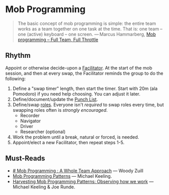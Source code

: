 # Mob Programming

> The basic concept of mob programming is simple: the entire team works as a team together on one task at the time. That is: one team – one (active) keyboard – one screen. — Marcus Hammarberg, [Mob programming – Full Team, Full Throttle](http://codebetter.com/marcushammarberg/2013/08/06/mob-programming/)

## Rhythm

Appoint or otherwise decide-upon a [Facilitator](https://github.com/michaelkeeling/mob-programming-patterns#patterns). At the start of the mob session, and then at every swap, the Facilitator reminds the group to do the following:

1. Define a "swap timer" length, then start the timer. Start with 20m (ala Pomodoro) if you need help choosing. You can adjust it later.
2. Define/document/update the [Punch List](https://github.com/michaelkeeling/mob-programming-patterns#patterns).
3. Define/swap [roles](https://github.com/michaelkeeling/mob-programming-patterns#patterns). Everyone isn't _required_ to swap roles every time, but swapping roles often is _strongly encouraged_.
	- Recorder
	- Navigator
	- Driver
	- Researcher (optional)
4. Work the problem until a break, natural or forced, is needed.
5. Appoint/elect a new Facilitator, then repeat steps 1-5.

## Must-Reads

- [# Mob Programming : A Whole Team Approach](https://www.agilealliance.org/resources/sessions/mob-programming-a-whole-team-approach-aatc2017/) — Woody Zuill
- [Mob Programming Patterns](https://github.com/michaelkeeling/mob-programming-patterns) — Michael Keeling.
- [Harvesting Mob Programming Patterns: Observing how we work](https://www.agilealliance.org/resources/experience-reports/harvesting-mob-programming-patterns-observing-how-we-work/) — Michael Keeling & Joe Runde.

<!--stackedit_data:
eyJoaXN0b3J5IjpbNzE0NDI4NzkyLDEzNTQ2Njg5NjNdfQ==
-->